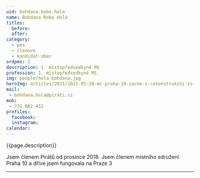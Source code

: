 ```yaml
---
uid: bohdana.bobo.hola
name: Bohdana Bobo Holá
titles:
  before: 
  after:
category:
  - pms 
  - clenove
  - kandidat-obec 
ordpms: 2 
description: 1. místopředsedkyně MS
profession: 1. místopředsedkyně MS
img: people/hola-bohdana.jpg
heroImg: articles/2021/2021-05-28-mc-praha-10-zacne-s-rekonstrukcni-zs-v-olsinach.jpg
mail:
 - bohdana.hola@pirati.cz
mob:
 - 731 862 452
profiles:
  facebook: 
  instagram: 
calendar: 
---
```


{{page.description}}

Jsem členem Pirátů od prosince 2018. Jsem členem místního sdružení Praha 10 a dříve jsem fungovala na Praze 3


---
